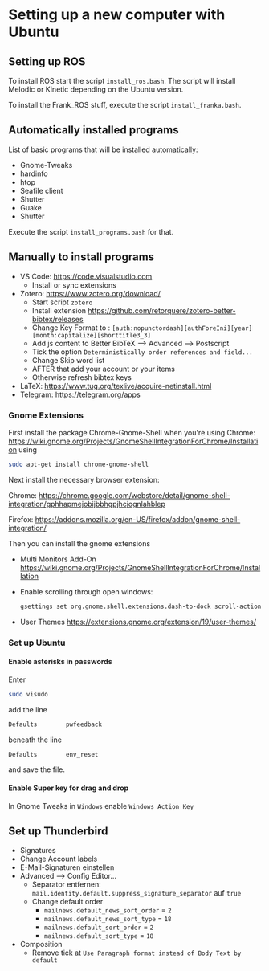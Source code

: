 # Setting up a new computer with Ubuntu

## Setting up ROS

To install ROS start the script `install_ros.bash`.
The script will install Melodic or Kinetic depending on the Ubuntu version.

To install the Frank_ROS stuff, execute the script `install_franka.bash`.

## Automatically installed programs

List of basic programs that will be installed automatically:

* Gnome-Tweaks
* hardinfo
* htop
* Seafile client
* Shutter
* Guake
* Shutter

Execute the script `install_programs.bash` for that.

## Manually to install programs

* VS Code: <https://code.visualstudio.com>
  * Install or sync extensions
* Zotero: <https://www.zotero.org/download/>
  * Start script `zotero`
  * Install extension <https://github.com/retorquere/zotero-better-bibtex/releases>
  * Change Key Format to : `[auth:nopunctordash][authForeIni][year][month:capitalize][shorttitle3_3]`
  * Add js content to Better BibTeX --> Advanced --> Postscript
  * Tick the option `Deterministically order references and field...`
  * Change Skip word list
  * AFTER that add your account or your items
  * Otherwise refresh bibtex keys
* LaTeX: <https://www.tug.org/texlive/acquire-netinstall.html>
* Telegram: <https://telegram.org/apps>

### Gnome Extensions

First install the package Chrome-Gnome-Shell when you're using Chrome: <https://wiki.gnome.org/Projects/GnomeShellIntegrationForChrome/Installation> using

````bash
sudo apt-get install chrome-gnome-shell
````

Next install the necessary browser extension:

Chrome: <https://chrome.google.com/webstore/detail/gnome-shell-integration/gphhapmejobijbbhgpjhcjognlahblep>

Firefox:
<https://addons.mozilla.org/en-US/firefox/addon/gnome-shell-integration/>

Then you can install the gnome extensions

* Multi Monitors Add-On <https://wiki.gnome.org/Projects/GnomeShellIntegrationForChrome/Installation>
* Enable scrolling through open windows:
  
  ````bash
  gsettings set org.gnome.shell.extensions.dash-to-dock scroll-action 'cycle-windows'
  ````

* User Themes <https://extensions.gnome.org/extension/19/user-themes/>

### Set up Ubuntu

#### Enable asterisks in passwords

Enter

````bash
sudo visudo
````

add the line

````bash
Defaults        pwfeedback
````

beneath the line

````bash
Defaults        env_reset
````

and save the file.

#### Enable Super key for drag and drop

In Gnome Tweaks in `Windows` enable `Windows Action Key`

## Set up Thunderbird

* Signatures
* Change Account labels
* E-Mail-Signaturen einstellen
* Advanced --> Config Editor...
  * Separator entfernen: `mail.identity.default.suppress_signature_separator` auf `true`
  * Change default order
    * `mailnews.default_news_sort_order` = `2`
    * `mailnews.default_news_sort_type` =  `18`
    * `mailnews.default_sort_order` = `2`
    * `mailnews.default_sort_type` = `18`
* Composition
  * Remove tick at `Use Paragraph format instead of Body Text by default`
